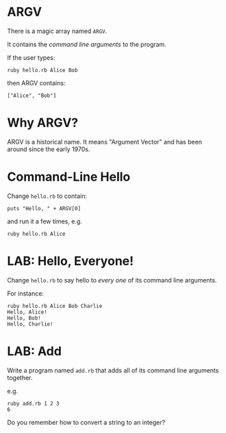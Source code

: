<!-- next_step "hashes" -->

# ARGV

There is a magic array named `ARGV`. 

It contains the *command line arguments* to the program.

If the user types:

    ruby hello.rb Alice Bob

then ARGV contains:

    ["Alice", "Bob"]

# Why ARGV?

ARGV is a historical name. It means "Argument Vector" and has been around since the early 1970s.

# Command-Line Hello

Change `hello.rb` to contain:

    puts "Hello, " + ARGV[0]

and run it a few times, e.g.

    ruby hello.rb Alice

# LAB: Hello, Everyone!

Change `hello.rb` to say hello to *every one* of its command line arguments.

For instance:

    ruby hello.rb Alice Bob Charlie
    Hello, Alice!
    Hello, Bob!
    Hello, Charlie!

# LAB: Add

Write a program named `add.rb` that adds all of its command line arguments together.

e.g.

    ruby add.rb 1 2 3
    6

Do you remember how to convert a string to an integer?



